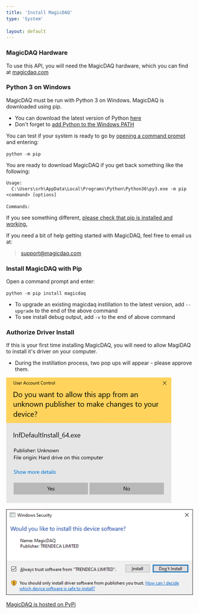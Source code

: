 ```yaml
---
title: 'Install MagicDAQ'
type: 'System'

layout: default
---
```


### MagicDAQ Hardware
To use this API, you will need the MagicDAQ hardware, which you can find at [magicdaq.com](https://www.magicdaq.com/)

### Python 3 on Windows
MagicDAQ must be run with Python 3 on Windows. MagicDAQ is downloaded using pip.

* You can download the latest version of Python [here](https://www.python.org/downloads/)
* Don't forget to [add Python to the Windows PATH](https://datatofish.com/add-python-to-windows-path/)

You can test if your system is ready to go by [opening a command prompt](https://www.lifewire.com/how-to-open-command-prompt-2618089) and entering:

`python -m pip`

You are ready to download MagicDAQ if you get back something like the following:
```
Usage:
  C:\Users\srh\AppData\Local\Programs\Python\Python36\py3.exe -m pip <command> [options]

Commands:
```
If you see something different, [please check that pip is installed and working.](https://projects.raspberrypi.org/en/projects/using-pip-on-windows)

If you need a bit of help getting started with MagicDAQ, feel free to email us at: 

> support@magicdaq.com

### Install MagicDAQ with Pip

Open a command prompt and enter:

`python -m pip install magicdaq`

* To upgrade an existing magicdaq instillation to the latest version, add `--upgrade` to the end of the above command
* To see install debug output, add `-v` to the end of above command

### Authorize Driver Install

If this is your first time installing MagicDAQ, you will need to allow MagiDAQ to install it's driver on your computer.
* During the instillation process, two pop ups will appear - please approve them.

![Alt Text](images/driver_installer_auth.png)

![Alt Text](images/driver_auth.png)  

[MagicDAQ is hosted on PyPi](https://pypi.org/project/magicdaq/)

